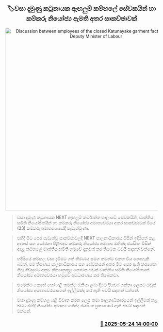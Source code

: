 <p align='center'><b><h2 align='center' title='Discussion between employees of the closed Katunayake garment factory and the Deputy Minister of Labour'>🏷වසා දැමුණු කටුනායක ඇඟලුම් කම්හලේ සේවකයින් හා කම්කරු නියෝජ්‍ය ඇමති අතර සාකච්ඡාවක්</h2></b></p>
<p align='center'><img src='https://helakuru.sgp1.cdn.digitaloceanspaces.com/esana/images/lib/next-fctr-mahi-jaya.jpg' width='600' alt='Discussion between employees of the closed Katunayake garment factory and the Deputy Minister of Labour'></p>

> වසා දැමුණු කටුනායක NEXT ඇඟලුම් කර්මාන්ත ශාලාවේ සේවකයින්, වෘත්තිය සමිති නියෝජිතයින් හා කම්කරු නියෝජ්‍ය අමාත්‍යවරයා අතර සාකච්ඡාවක් ඊයේ (23) කම්කරු අමාත්‍යංශයේදී පැවැත්වුණා.

> එහිදී මීට පෙර පැවැත්වූ සාකච්ඡාවලදී NEXT පාලනාධිකාරය විසින් ඉදිරිපත් කළ අදහස් සහ යෝජනා පිළිබඳව කම්කරු නියෝජ්‍ය අමාත්‍ය මහින්ද ජයසිංහ විසින් අදාළ කම්හලේ වෘත්තීය සමිති හමුවේ දැනුවත් කර තිබෙන බවයි සඳහන් වන්නේ.

> හදිසියේ කම්හල වසා දැමීමට ගත් තීරණය සමග තමන්ට එකඟ විය නොහැකි බවත්, එම තීරණය පාලනාධිකාරය සහ සේවකයන් අතර මීට පෙර ඇති කරගෙන තිබූ ගිවිසුමට අනුව නිත්‍යානුකූල නොවන බවත් වෘත්තීය සමිති නියෝජිතයන් නියෝජ්‍ය අමාත්‍යවරයා හමුවේ අවධාරණය කර තිබෙනවා.

> එමෙන්ම කෙසේ හෝ යළි තමන්ට රැකියා ලබා දීමට පියවර ගන්නා ලෙසට ඔවුන් නියෝජ්‍ය අමාත්‍යවරයාගෙන් ඉල්ලීමක්ද කර ඇති බවයි සඳහන් වන්නේ.

> වසා දැමුණු කම්හල යළි විවෘත කරන ලෙස තමා පාලනාධිකාරයෙන් ඉල්ලීමක් කළ බවට එහිදී නියෝජ්‍ය අමාත්‍ය මහින්ද ජයසිංහ ප්‍රකාශ කර ඇති බවයි සඳහන් වන්නේ.



<h3 align='right'><a href='https://www.helakuru.lk/esana/p/110403/'>📅 2025-05-24 14:00:00</a></h3>
